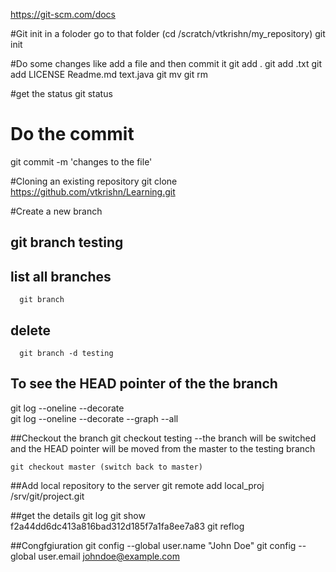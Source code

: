 https://git-scm.com/docs

#Git init in a foloder
    go to that folder (cd /scratch/vtkrishn/my_repository)
    git init

#Do some changes like add a file and then commit it
  git add .
  git add .txt
  git add LICENSE Readme.md text.java
  git mv
  git rm

#get the status
  git status

# Do the commit
  git commit -m 'changes to the file'

#Cloning an existing repository
  git clone https://github.com/vtkrishn/Learning.git

#Create a new branch
  ## git branch testing
  ## list all branches
      git branch
  ##  delete
      git branch -d testing  


##  To see the HEAD pointer of the the branch
  git log --oneline --decorate  
  git log --oneline --decorate --graph --all

##Checkout the branch
    git checkout testing
    --the branch will be switched and the HEAD pointer will be moved from the master to the testing branch

    git checkout master (switch back to master)

##Add local repository to the server
    git remote add local_proj /srv/git/project.git    

##get the details
  git log
  git show f2a44dd6dc413a816bad312d185f7a1fa8ee7a83
  git reflog

##Congfgiuration
  git config --global user.name "John Doe"
  git config --global user.email johndoe@example.com  
